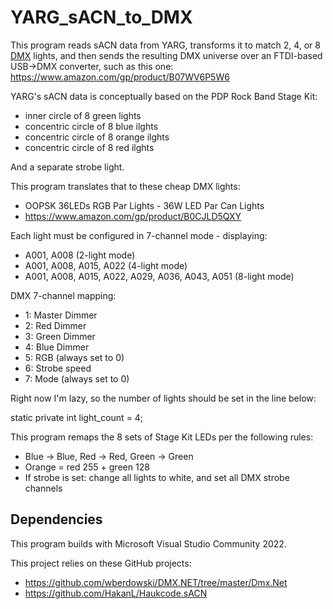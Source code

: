# YARG_sACN_to_DMX

This program reads sACN data from YARG,
transforms it to match 2, 4, or 8 [DMX](https://en.wikipedia.org/wiki/DMX512) lights,
and then sends the resulting DMX universe
over an FTDI-based USB->DMX converter, such as this one:
https://www.amazon.com/gp/product/B07WV6P5W6

YARG's sACN data is conceptually based on the PDP Rock Band Stage Kit:
- inner circle of 8 green lights
- concentric circle of 8 blue ilghts
- concentric circle of 8 orange ilghts
- concentric circle of 8 red ilghts

And a separate strobe light.

This program translates that to these cheap DMX lights:
- OOPSK 36LEDs RGB Par Lights - 36W LED Par Can Lights
- https://www.amazon.com/gp/product/B0CJLD5QXY

Each light must be configured in 7-channel mode - displaying:
- A001, A008 (2-light mode)
- A001, A008, A015, A022 (4-light mode)
- A001, A008, A015, A022, A029, A036, A043, A051 (8-light mode)

DMX 7-channel mapping:
- 1: Master Dimmer
- 2: Red Dimmer
- 3: Green Dimmer
- 4: Blue Dimmer
- 5: RGB (always set to 0)
- 6: Strobe speed
- 7: Mode (always set to 0)

Right now I'm lazy, so the number of lights should be set in the line below:
 
  static private int light_count = 4;

This program remaps the 8 sets of Stage Kit LEDs per the following rules:
- Blue -> Blue, Red -> Red, Green -> Green
- Orange = red 255 + green 128
- If strobe is set: change all lights to white, and set all DMX strobe channels

## Dependencies

This program builds with Microsoft Visual Studio Community 2022.

This project relies on these GitHub projects:
- https://github.com/wberdowski/DMX.NET/tree/master/Dmx.Net
- https://github.com/HakanL/Haukcode.sACN

